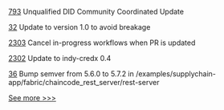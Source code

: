 
[793](https://github.com/hyperledger/aries-rfcs/pull/793) Unqualified DID Community Coordinated Update

[32](https://github.com/hyperledger/indy-shared-rs/pull/32) Update to version 1.0 to avoid breakage

[2303](https://github.com/hyperledger/aries-cloudagent-python/pull/2303) Cancel in-progress workflows when PR is updated

[2302](https://github.com/hyperledger/aries-cloudagent-python/pull/2302) Update to indy-credx 0.4

[36](https://github.com/hyperledger/bevel-samples/pull/36) Bump semver from 5.6.0 to 5.7.2 in /examples/supplychain-app/fabric/chaincode_rest_server/rest-server


[See more >>>](https://start-here.hyperledger.org/pull-requests)

